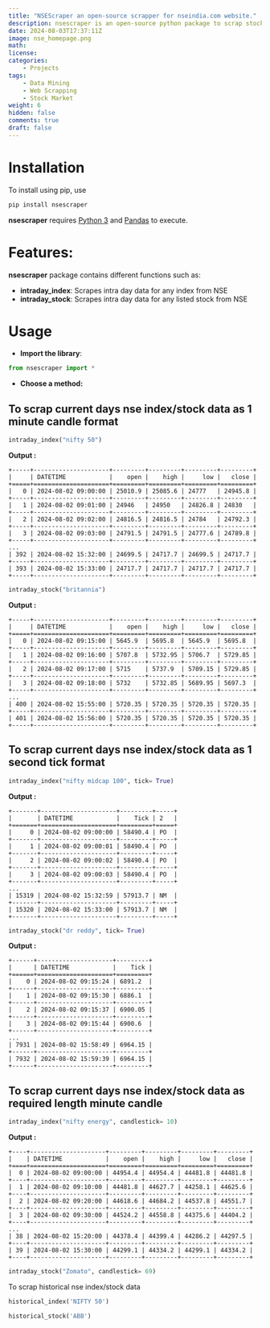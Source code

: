 ```yaml
---
title: "NSEScraper an open-source scrapper for nseindia.com website."
description: nsescraper is an open-source python package to scrap stock/index data from nseindia.com.
date: 2024-08-03T17:37:11Z
image: nse_homepage.png
math: 
license: 
categories:
    - Projects
tags:
    - Data Mining
    - Web Scrapping
    - Stock Market
weight: 6 
hidden: false
comments: true
draft: false
---
```


# Installation

To install using pip, use

``` python
pip install nsescraper
```

**nsescraper** requires [Python 3](https://www.python.org/) and [Pandas](https://pandas.pydata.org/) to execute.

# Features:

**nsescraper** package contains different functions such as:

- **intraday_index**: Scrapes intra day data for any index from NSE
- **intraday_stock**: Scrapes intra day data for any listed stock from NSE

# Usage

* **Import the library**:

``` python
from nsescraper import *
```

* **Choose a method:**

## To scrap current days nse index/stock data as 1 minute candle format

``` python
intraday_index("nifty 50")
```
**Output :**
```
+-----+---------------------+---------+---------+---------+---------+
|     | DATETIME            |    open |    high |     low |   close |
+=====+=====================+=========+=========+=========+=========+
|   0 | 2024-08-02 09:00:00 | 25010.9 | 25085.6 | 24777   | 24945.8 |
+-----+---------------------+---------+---------+---------+---------+
|   1 | 2024-08-02 09:01:00 | 24946   | 24950   | 24826.8 | 24830   |
+-----+---------------------+---------+---------+---------+---------+
|   2 | 2024-08-02 09:02:00 | 24816.5 | 24816.5 | 24784   | 24792.3 |
+-----+---------------------+---------+---------+---------+---------+
|   3 | 2024-08-02 09:03:00 | 24791.5 | 24791.5 | 24777.6 | 24789.8 |
+-----+---------------------+---------+---------+---------+---------+
...
| 392 | 2024-08-02 15:32:00 | 24699.5 | 24717.7 | 24699.5 | 24717.7 |
+-----+---------------------+---------+---------+---------+---------+
| 393 | 2024-08-02 15:33:00 | 24717.7 | 24717.7 | 24717.7 | 24717.7 |
+-----+---------------------+---------+---------+---------+---------+
```

``` python
intraday_stock("britannia")
```
**Output :**
```
+-----+---------------------+---------+---------+---------+---------+
|     | DATETIME            |    open |    high |     low |   close |
+=====+=====================+=========+=========+=========+=========+
|   0 | 2024-08-02 09:15:00 | 5645.9  | 5695.8  | 5645.9  | 5695.8  |
+-----+---------------------+---------+---------+---------+---------+
|   1 | 2024-08-02 09:16:00 | 5707.8  | 5732.95 | 5706.7  | 5729.85 |
+-----+---------------------+---------+---------+---------+---------+
|   2 | 2024-08-02 09:17:00 | 5715    | 5737.9  | 5709.15 | 5729.85 |
+-----+---------------------+---------+---------+---------+---------+
|   3 | 2024-08-02 09:18:00 | 5732    | 5732.85 | 5689.95 | 5697.3  |
+-----+---------------------+---------+---------+---------+---------+
...
| 400 | 2024-08-02 15:55:00 | 5720.35 | 5720.35 | 5720.35 | 5720.35 |
+-----+---------------------+---------+---------+---------+---------+
| 401 | 2024-08-02 15:56:00 | 5720.35 | 5720.35 | 5720.35 | 5720.35 |
+-----+---------------------+---------+---------+---------+---------+

```

## To scrap current days nse index/stock data as 1 second tick format

``` python
intraday_index("nifty midcap 100", tick= True)
```
**Output :**
```
+-------+---------------------+---------+-----+
|       | DATETIME            |    Tick | 2   |
+=======+=====================+=========+=====+
|     0 | 2024-08-02 09:00:00 | 58490.4 | PO  |
+-------+---------------------+---------+-----+
|     1 | 2024-08-02 09:00:01 | 58490.4 | PO  |
+-------+---------------------+---------+-----+
|     2 | 2024-08-02 09:00:02 | 58490.4 | PO  |
+-------+---------------------+---------+-----+
|     3 | 2024-08-02 09:00:03 | 58490.4 | PO  |
+-------+---------------------+---------+-----+
...
| 15319 | 2024-08-02 15:32:59 | 57913.7 | NM  |
+-------+---------------------+---------+-----+
| 15320 | 2024-08-02 15:33:00 | 57913.7 | NM  |
+-------+---------------------+---------+-----+
```


``` python
intraday_stock("dr reddy", tick= True)
```

**Output :**
```
+------+---------------------+---------+
|      | DATETIME            |    Tick |
+======+=====================+=========+
|    0 | 2024-08-02 09:15:24 | 6891.2  |
+------+---------------------+---------+
|    1 | 2024-08-02 09:15:30 | 6886.1  |
+------+---------------------+---------+
|    2 | 2024-08-02 09:15:37 | 6900.05 |
+------+---------------------+---------+
|    3 | 2024-08-02 09:15:44 | 6900.6  |
+------+---------------------+---------+
...
| 7931 | 2024-08-02 15:58:49 | 6964.15 |
+------+---------------------+---------+
| 7932 | 2024-08-02 15:59:39 | 6964.15 |
+------+---------------------+---------+
```

## To scrap current days nse index/stock data as required length minute candle

```python
intraday_index("nifty energy", candlestick= 10)
```
**Output :**

```
+----+---------------------+---------+---------+---------+---------+
|    | DATETIME            |    open |    high |     low |   close |
+====+=====================+=========+=========+=========+=========+
|  0 | 2024-08-02 09:00:00 | 44954.4 | 44954.4 | 44481.8 | 44481.8 |
+----+---------------------+---------+---------+---------+---------+
|  1 | 2024-08-02 09:10:00 | 44481.8 | 44627.7 | 44258.1 | 44625.6 |
+----+---------------------+---------+---------+---------+---------+
|  2 | 2024-08-02 09:20:00 | 44618.6 | 44684.2 | 44537.8 | 44551.7 |
+----+---------------------+---------+---------+---------+---------+
|  3 | 2024-08-02 09:30:00 | 44524.2 | 44558.8 | 44375.6 | 44404.2 |
+----+---------------------+---------+---------+---------+---------+
...
| 38 | 2024-08-02 15:20:00 | 44378.4 | 44399.4 | 44286.2 | 44297.5 |
+----+---------------------+---------+---------+---------+---------+
| 39 | 2024-08-02 15:30:00 | 44299.1 | 44334.2 | 44299.1 | 44334.2 |
+----+---------------------+---------+---------+---------+---------+
```

```python
intraday_stock("Zomato", candlestick= 69)
```

To scrap historical nse index/stock data

```python
historical_index('NIFTY 50')
```

```python
historical_stock('ABB')
```
